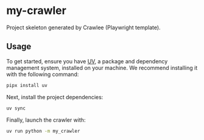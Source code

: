 # my-crawler

Project skeleton generated by Crawlee (Playwright template).

## Usage

To get started, ensure you have [UV](https://docs.astral.sh/uv/), a package and dependency management system, installed on your machine. We recommend installing it with the following command:

```sh
pipx install uv
```

Next, install the project dependencies:

```sh
uv sync
```

Finally, launch the crawler with:

```sh
uv run python -m my_crawler
```

